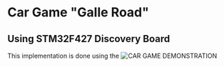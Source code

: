 # Car Game "Galle Road"
## Using STM32F427 Discovery Board
This implementation is done using the 
![CAR GAME DEMONSTRATION](media/car_game.gif)
